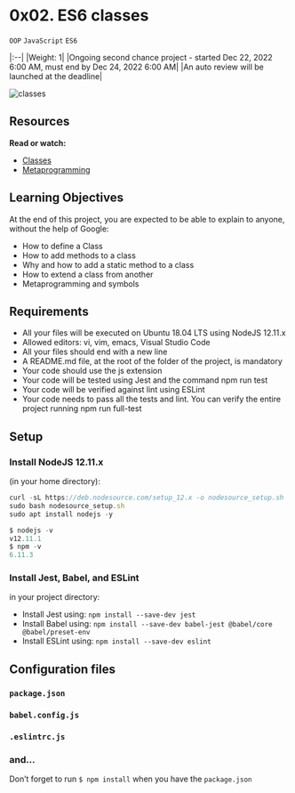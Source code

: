 # 0x02. ES6 classes

`OOP` `JavaScript` `ES6`


|:--|
|Weight: 1|
|Ongoing second chance project - started Dec 22, 2022 6:00 AM, must end by Dec 24, 2022 6:00 AM|
|An auto review will be launched at the deadline|

![classes](../images/classes.jpeg)
## Resources

**Read or watch:**

- [Classes](https://developer.mozilla.org/en-US/docs/Web/JavaScript/Reference/Classes)
- [Metaprogramming](https://www.keithcirkel.co.uk/metaprogramming-in-es6-symbols/#symbolspecies)

## Learning Objectives

At the end of this project, you are expected to be able to explain to anyone, without the help of Google:

- How to define a Class
- How to add methods to a class
- Why and how to add a static method to a class
- How to extend a class from another
- Metaprogramming and symbols

## Requirements

- All your files will be executed on Ubuntu 18.04 LTS using NodeJS 12.11.x
- Allowed editors: vi, vim, emacs, Visual Studio Code
- All your files should end with a new line
- A README.md file, at the root of the folder of the project, is mandatory
- Your code should use the js extension
- Your code will be tested using Jest and the command npm run test
- Your code will be verified against lint using ESLint
- Your code needs to pass all the tests and lint. You can verify the entire project running npm run full-test

## Setup

### Install NodeJS 12.11.x

(in your home directory):

```javascript
curl -sL https://deb.nodesource.com/setup_12.x -o nodesource_setup.sh
sudo bash nodesource_setup.sh
sudo apt install nodejs -y
```

```javascript
$ nodejs -v
v12.11.1
$ npm -v
6.11.3
```

### Install Jest, Babel, and ESLint

in your project directory:

- Install Jest using: `npm install --save-dev jest`
- Install Babel using: `npm install --save-dev babel-jest @babel/core @babel/preset-env`
- Install ESLint using: `npm install --save-dev eslint`

## Configuration files

### `package.json`

### `babel.config.js`

### `.eslintrc.js`

### and…

Don’t forget to run `$ npm install` when you have the `package.json`
